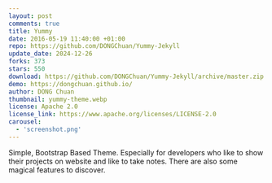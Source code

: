 ```yaml
---
layout: post
comments: true
title: Yummy
date: 2016-05-19 11:40:00 +01:00
repo: https://github.com/DONGChuan/Yummy-Jekyll
update_date: 2024-12-26
forks: 373
stars: 550
download: https://github.com/DONGChuan/Yummy-Jekyll/archive/master.zip
demo: https://dongchuan.github.io/
author: DONG Chuan
thumbnail: yummy-theme.webp
license: Apache 2.0
license_link: https://www.apache.org/licenses/LICENSE-2.0
carousel:
  - 'screenshot.png'
---
```


Simple, Bootstrap Based Theme. Especially for developers who like to show their projects on website and like to take notes. There are also some magical features to discover.
